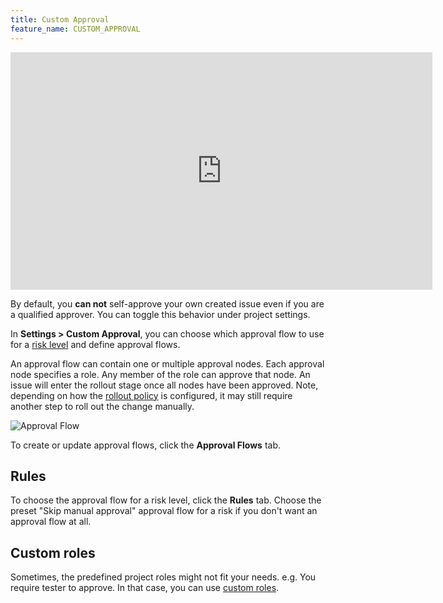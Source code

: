 ```yaml
---
title: Custom Approval
feature_name: CUSTOM_APPROVAL
---
```


<TutorialBlock url="/docs/tutorials/database-change-management-with-risk-adjusted-approval-flow" title="Database Change Management with Risk-Adjusted Approval Flow" />

<iframe width="675" height="380" src="https://www.youtube.com/embed/K_RWlqdplZQ" title="YouTube video player" className="w-full" frameBorder="0" allow="accelerometer; autoplay; clipboard-write; encrypted-media; gyroscope; picture-in-picture" allowfullscreen="allowFullScreen"></iframe>

<HintBlock type="info">

By default, you **can not** self-approve your own created issue even if you are a qualified approver. You
can toggle this behavior under project settings.

</HintBlock>

In **Settings > Custom Approval**, you can choose which approval flow to use for a [risk level](/docs/administration/risk-center) and define approval flows.

An approval flow can contain one or multiple approval nodes. Each approval node specifies a role. Any member
of the role can approve that node. An issue will enter the rollout stage once all nodes have been approved.
Note, depending on how the [rollout policy](/docs/administration/environment-policy/rollout-policy/) is configured,
it may still require another step to roll out the change manually.

![Approval Flow](/content/docs/administration/custom-approval/edit-approval-flow.webp)

To create or update approval flows, click the **Approval Flows** tab.

## Rules

To choose the approval flow for a risk level, click the **Rules** tab.
Choose the preset "Skip manual approval" approval flow for a risk if you don't want an approval flow at all.

## Custom roles

Sometimes, the predefined project roles might not fit your needs. e.g. You require tester to approve.
In that case, you can use [custom roles](/docs/administration/custom-roles).
